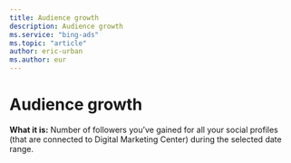```yaml
---
title: Audience growth
description: Audience growth
ms.service: "bing-ads"
ms.topic: "article"
author: eric-urban
ms.author: eur
---
```


# Audience growth

**What it is:**  Number of followers you’ve gained for all your social profiles (that are connected to Digital Marketing Center) during the selected date range.


